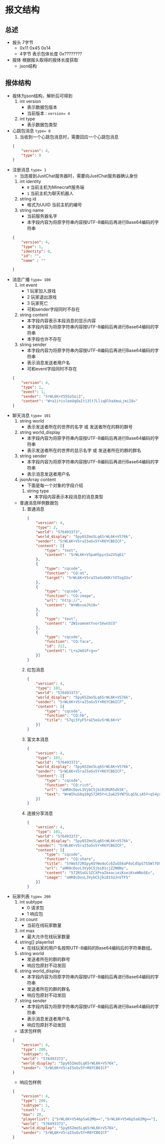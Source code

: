 # 报文结构
## 总述
- 报头 7字节
	- 0x11 0x45 0x14
	- 4字节 表示包体长度 0x????????
- 报体 根据报头取得的报体长度获取
	- json结构

## 报体结构
- 报体为json结构，解析后可得到
	1. int version
		- 表示数据包版本
		- 当前版本 : ```version= 4```
	2. int type
		- 表示数据包类型	
- 心跳包消息 ```type= 0```
	1. 当收到一个心跳包消息时，需要回应一个心跳包消息
	```json
	{
		"version": 4,
		"type": 0
	}
	```
- 注册消息 ```type= 1```
	- 当连接到JustChat服务器时，需要向JustChat服务器确认身份
	1. int identity
		- ```0``` 当前主机为Minecraft服务端
		- ```1``` 当前主机为聊天机器人
	2. string id
		- 格式为UUID 当前主机的编号
	3. string name
		- 当前服务器名字
		- 本字段内容为将原字符串内容按UTF-8编码后再进行Base64编码的字符串
	```json
	{
		"version": 4,
		"type": 1,
		"identity": 0,
		"id": "",
		"name" : ""
		
	}
	```
- 消息广播 ```type= 100```
	1. int event
		- 1 玩家加入游戏 
		- 2 玩家退出游戏
		- 3 玩家死亡
		- 可和sender字段同时不存在
	2. string content
		- 本字段内容表示本段消息的显示内容
		- 本字段内容为将原字符串内容按UTF-8编码后再进行Base64编码的字符串
		- 本字段也许不存在
	3. string sender
		- 本字段内容为将原字符串内容按UTF-8编码后再进行Base64编码的字符串
		- 表示消息发送者用户名
		- 可和event字段同时不存在
	```json
	{
		"version": 4,
		"type": 1,
		"event": 1,
		"sender": "5rWL6K+V55So5oi3",
		"content": "W+a1i+ivleeUqOaIt13lt7LliqDlhaXmuLjmiI8="
	}
	```
- 聊天消息 ```type= 101```
	1. string world
		- 表示发送者所在的世界的名字 或 发送者所在的群的群号
	2. string world_display
		- 本字段内容为将原字符串内容按UTF-8编码后再进行Base64编码的字符串
		- 表示发送者所在的世界的显示名字 或 发送者所在的群的群名
	2. string sender
		- 本字段内容为将原字符串内容按UTF-8编码后再进行Base64编码的字符串
		- 表示消息发送者用户名
	3. jsonArray content
		- 下面是每一个对象的字段介绍
		1. string type
			- 本字段内容表示本段消息的消息类型		
	- 普通消息样例数据包
		1. 普通消息
			```json
			{
				"version": 4,
				"type": 2,
				"world": "576493373",
				"world_display": "5py65Zmo5Lq65rWL6K+V576k",
				"sender": "5rWL6K+V5raI5oGv5Y+R6YCB6ICF",
				"content": [{
					"type": "text",
					"content": "5rWL6K+V5paH5pys5a2X5q61"
				},
				{
					"type": "cqcode",
					"function": "CQ:at",
					"target": "5rWL6K+V5raI5oGv6KKrYXTogIU="
				},
				{
					"type": "cqcode",
					"function": "CQ:image",
					"url": "http://",
					"content": "W+WbvueJh10="
				},
				{
					"type": "text",
					"content": "ZW1vamnmtYvor5Xwn5CO"
				},
				{
					"type": "cqcode",
					"function": "CQ:face",
					"id": 212,
					"content": "L+aJmOiFrg=="
				}]
			}
			```
		2. 红包消息
			```json
			{
				"version": 4,
				"type": 101,
				"world": "576493373",
				"world_display": "5py65Zmo5Lq65rWL6K+V576k",
				"sender": "5rWL6K+V5raI5oGv5Y+R6YCB6ICF",
				"content": [{
					"type": "cqcode",
					"function": "CQ:hb",
					"title": "57qi5YyF5raI5oGv5rWL6K+V"
				}]
			}
			```
		1. 富文本消息
			```json
			{
				"version": 4,
				"type": 101,
				"world": "576493373",
				"world_display": "5py65Zmo5Lq65rWL6K+V576k",
				"sender": "5rWL6K+V5raI5oGv5Y+R6YCB6ICF",
				"content": [{
					"type": "cqcode",
					"function": "CQ:rich",
					"url": "aHR0cDovL3VybC5jbi81RGR5dk5K",
					"text": "W+WIhuS6q10g572R5Y+L5a625YW75LqG5LiA5Y+q54yr5ZKM5LiA5Y+q54uX77yM54uX6ICB5piv6KKr54yr5omT77yM5Y205LmQ5Zyo5YW25Lit4oCm"
				}]
			}
			```
		1. 连接分享消息
			```json
			{
				"version": 4,
				"type": 101,
				"world": "576493373",
				"world_display": "5py65Zmo5Lq65rWL6K+V576k",
				"sender": "5rWL6K+V5raI5oGv5Y+R6YCB6ICF",
				"content": [{
					"type": "cqcode",
					"function": "CQ:share",
					"title": "5YWo572R5pyA5YWo4oCc6ZuG56aP4oCd5pS755WlfOS9oOacieS4gOW8oOiKseiKseWNoeW+hemihu+8gQ==",
					"url": "aHR0cDovL3VybC5jbi81cjZ2N0Ny",
					"content": "572R5oGL5ZCXP+aIkeacieiKseiKseWNoSE=",
					"image": "aHR0cDovL3VybC5jbi81SUJnVTF5"
				}]
			}
			```
- 玩家列表 ```type= 200```
	1. int subtype
		- 0 请求包
		- 1 响应包
	2. int count
		- 当前在线玩家数量
	3. int max
		- 最大允许在线玩家数量
	4. string[] playerlist
		- 在线玩家的用户名按照UTF-8编码的Base64编码后的字符串数组。
    5. string world
		- 发送者所在的群的群号
		- 响应包原封不动发回
	6. string world_display
		- 本字段内容为将原字符串内容按UTF-8编码后再进行Base64编码的字符串
		- 发送者所在的群的群名
		- 响应包原封不动发回
	7. string sender
		- 本字段内容为将原字符串内容按UTF-8编码后再进行Base64编码的字符串
		- 表示消息发送者用户名
		- 响应包原封不动发回
	- 请求包样例
	```json
	{
		"version": 4,
		"type": 200,
		"subtype": 0,
		"world": "576493373",
		"world_display": "5py65Zmo5Lq65rWL6K+V576k",
		"sender": "5rWL6K+V5raI5oGv5Y+R6YCB6ICF"
	}
	```
	- 响应包样例
	```json
	{
		"version": 4,
		"type": 200,
		"subtype": 1,
		"count": 2,
		"max": 20,
		"playerlist": ["5rWL6K+V546p5a62MQ==","5rWL6K+V546p5a62Mg=="],
		"world": "576493373",
		"world_display": "5py65Zmo5Lq65rWL6K+V576k",
		"sender": "5rWL6K+V5raI5oGv5Y+R6YCB6ICF"
	}
	```